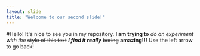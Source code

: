 ```yaml
---
layout: slide
title: "Welcome to our second slide!"
---
```

#Hello! It's nice to see you in my repository.
**I am trying to** *do an experiment with the* ~~style of this text~~
***I find it really*** ~~boring~~ **amazing!!!** 
Use the left arrow to go back!
